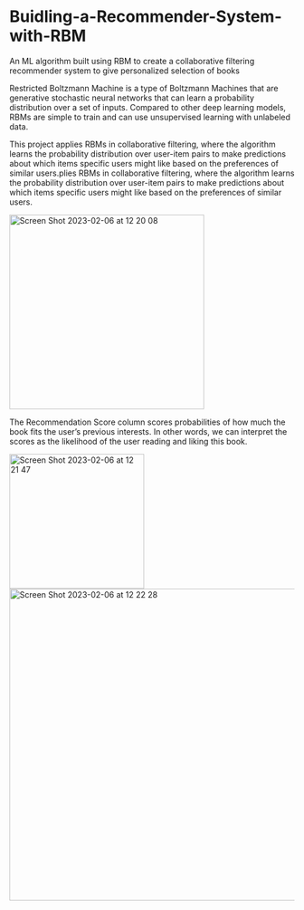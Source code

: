 # Buidling-a-Recommender-System-with-RBM
An ML algorithm built using RBM to create a collaborative filtering recommender system to give personalized selection of books

Restricted Boltzmann Machine is a type of Boltzmann Machines that are generative stochastic neural networks that can learn a probability distribution over a set of inputs. Compared to other deep learning models, RBMs are simple to train and can use unsupervised learning with unlabeled data.

This project applies RBMs in collaborative filtering, where the algorithm learns the probability distribution over user-item pairs to make predictions about which items specific users might like based on the preferences of similar users.plies RBMs in collaborative filtering, where the algorithm learns the probability distribution over user-item pairs to make predictions about which items specific users might like based on the preferences of similar users.

<img width="344" alt="Screen Shot 2023-02-06 at 12 20 08" src="https://user-images.githubusercontent.com/76237763/216902543-31dea70b-2144-481d-89a1-3cda5a1c889e.png">

The Recommendation Score column scores probabilities of how much the book fits the user’s previous interests. In other words, we can interpret the scores as the likelihood of the user reading and liking this book.

<img width="238" alt="Screen Shot 2023-02-06 at 12 21 47" src="https://user-images.githubusercontent.com/76237763/216902741-2b102f33-73c1-457a-a4da-85dd29ebbfd5.png">

<img width="551" alt="Screen Shot 2023-02-06 at 12 22 28" src="https://user-images.githubusercontent.com/76237763/216902896-8dbfb30b-09bc-4591-b204-19c5a036dea1.png">
